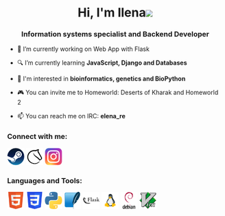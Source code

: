 <h1 align="center">Hi, I'm Ilena</a><img src="https://github.com/blackcater/blackcater/raw/main/images/Hi.gif" height="32"/></h1>
<h3 align="center">Information systems specialist and Backend Developer</h3>

- 🔭 I’m currently working on Web App with Flask

- 🔍 I’m currently learning <b>JavaScript, Django and Databases</b>

- 🧬 I'm interested in <b>bioinformatics, genetics and BioPython</b>

- 🎮 You can invite me to Homeworld: Deserts of Kharak and Homeworld 2

- 📫 You can reach me on IRC: <b>elena_re</b>

<h3>Connect with me:</h3>
<div>
  <a href = "https://steamcommunity.com/id/riful_re/" rel="nofollow"> <img src = "https://github.com/elenaperadze/elenaperadze/blob/main/icons/Steam_icon_logo.png" style="max-width: 100%;" width="40" height="40"></a>
  <a href = "https://lichess.org/@/riful_re" rel="nofollow"> <img src = "https://github.com/elenaperadze/elenaperadze/blob/main/icons/Lichess_Logo_2019.png" style="max-width: 100%;" width="40" height="40"></a>
  <a href = "https://www.instagram.com/ilena_reee/" rel="nofollow"> <img src = "https://github.com/elenaperadze/elenaperadze/blob/main/icons/Instagram_logo_2016.png" style="max-width: 100%;" width="40" height="40"></a>
</div>

<h3>Languages and Tools:</h3>
  <a href = "https://www.w3schools.com/html/default.asp" rel="nofollow"> <img src = "https://github.com/elenaperadze/elenaperadze/blob/main/icons/HTML5.svg" style="max-width: 100%;" width="40" height="40"></a>
  <a href = "https://www.w3schools.com/css/" rel="nofollow"> <img src = "https://github.com/elenaperadze/elenaperadze/blob/main/icons/CSS3.svg" style="max-width: 100%;" width="40" height="40"></a>
  <a href = "https://www.python.org/" rel="nofollow"> <img src = "https://github.com/elenaperadze/elenaperadze/blob/main/icons/python.svg" style="max-width: 100%;" width="40" height="40"></a>
    <a href = "https://docs.python.org/3/library/sqlite3.html" rel="nofollow"> <img src = "https://github.com/elenaperadze/elenaperadze/blob/main/icons/sqlite-original.svg" style="max-width: 100%;" width="40" height="40"></a>
  <a href = "https://flask.palletsprojects.com/en/2.3.x/" rel="nofollow"> <img src = "https://github.com/elenaperadze/elenaperadze/blob/main/icons/flask-original-wordmark.svg" style="max-width: 100%;" width="40" height="40"></a>
  <a href = "https://www.linux.org/" rel="nofollow"> <img src = "https://github.com/elenaperadze/elenaperadze/blob/main/icons/flat_linux.svg" style="max-width: 100%;" width="40" height="40"></a>
  <a href = "https://www.debian.org/index.en.html" rel="nofollow"> <img src = "https://github.com/elenaperadze/elenaperadze/blob/main/icons/debian-original-wordmark.svg" style="max-width: 100%;" width="40" height="40"></a>
  <a href = " " rel="nofollow"> <img src = "https://github.com/elenaperadze/elenaperadze/blob/main/icons/vim-original.svg" style="max-width: 100%;" width="40" height="40"></a>
</div>
